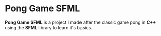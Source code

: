 # Pong Game SFML
**Pong Game SFML** is a project I made after the classic game pong in **C++** using the **SFML** library to learn it's basics.
